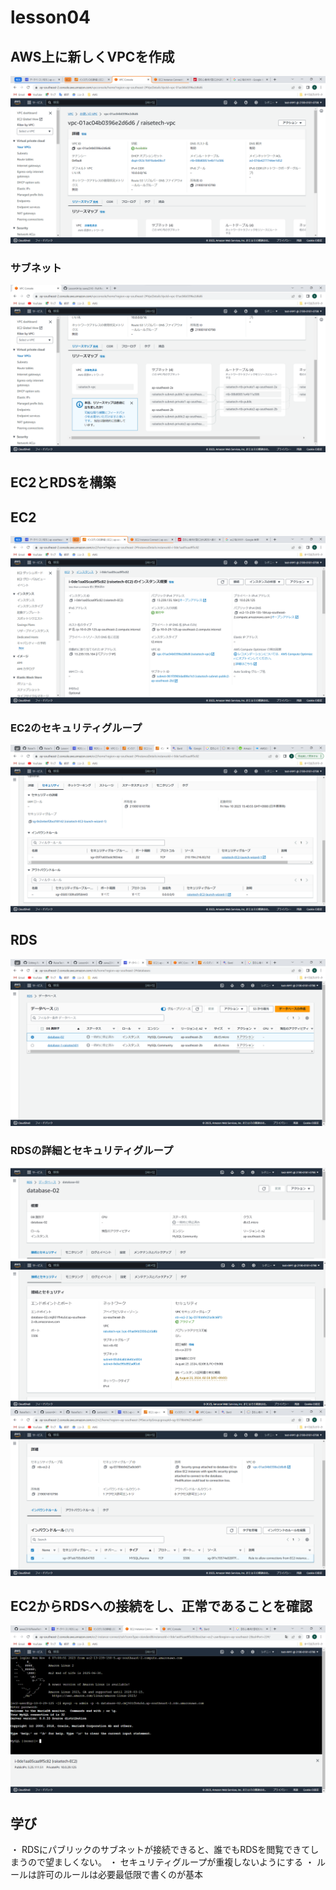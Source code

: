 # lesson04

## AWS上に新しくVPCを作成
![newVPC](img/lesson04-vpc.png)

### サブネット
![VPCsubnet](img/lesson04-vpc-subnet.png)

## EC2とRDSを構築

## EC2
![newEC2](img/lesson04-ec2.png)

### EC2のセキュリティグループ
![EC2-security](img/lesson04-ec2-security01.png)

## RDS
![newRDS](img/lesson04-newRDS.png)
### RDSの詳細とセキュリティグループ
![RDS-detail-01](img/lesson04-rds-detail01.png)
![RDS-detail-02](img/lesson04-rds-detail02.png)
![RDS-security](img/lesson04-rds-security.png)

## EC2からRDSへの接続をし、正常であることを確認
![EC2 connect to RDS](img/lesson04-ec2-rds-connect.png)

## 学び
・ RDSにパブリックのサブネットが接続できると、誰でもRDSを閲覧できてしまうので望ましくない。
・ セキュリティグループが重複しないようにする
・ ルールは許可のルールは必要最低限で書くのが基本
